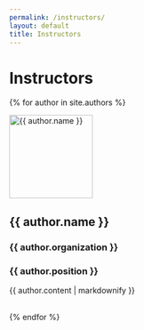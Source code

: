 ```yaml
---
permalink: /instructors/
layout: default
title: Instructors
---
```

<h1>Instructors</h1>


  {% for author in site.authors %}
  <section>
    <img itemprop="image" class="img-rounded" src="{{ site.baseurl }}/assets/img/{{ author.picture }}" alt="{{ author.name }}" height=150 width=150>
    <h2>{{ author.name }}</h2>
    <h3>{{ author.organization }}</h3>
    <h3>{{ author.position }}</h3>
    <p>{{ author.content | markdownify }}</p>
    <line></line>
  <br>
  {% endfor %}
